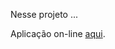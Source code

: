Nesse projeto ...

Aplicação on-line [aqui](https://ilanaragao.github.io/projects/lessons-learned/).
